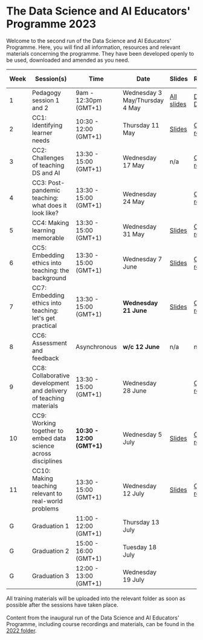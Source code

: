 # The Data Science and AI Educators' Programme 2023

Welcome to the second run of the Data Science and AI Educators' Programme.
Here, you will find all information, resources and relevant materials concerning the programme. They have been developed openly to be used, downloaded and amended as you need.

| Week      | Session(s)                    | Time    |    Date      | Slides |  Recordings      |   Collaborative document    |
| ----------| ------------------------------| --------| -------------| -------| -----------------|-------------------- |
| 1 |  Pedagogy session 1 and 2         | 9am - 12:30pm (GMT+1)   | Wednesday 3 May/Thursday 4 May | [All slides](https://github.com/alan-turing-institute/ds-ai-educators-programme/tree/main/2023/carpentries-pedagogy-week-1)    |  [Day 1](https://youtu.be/I09LVHs3zK4) </br>  [Day 2](https://youtu.be/F9rZvTPCSFk)    | [Etherpad document](https://pad.carpentries.org/2023-05-03-ATI)  | Complete  |
| 2 |  CC1: Identifying learner needs          | 10:30 - 12:00 (GMT+1)       | Thursday 11 May    | [Slides](https://github.com/alan-turing-institute/ds-ai-educators-programme/blob/main/2023/cc1-identifying-learner-needs/README.md)   | [CC1 recording](https://youtu.be/jFnC6SnAKU8)  | [Miro Board](https://miro.com/app/board/uXjVMKqctcE=/) </br> [HackMD](https://hackmd.io/cxvp9Up_Qd-X5XYn-cEsEg) | Complete  |
| 3 |  CC2: Challenges of teaching DS and AI   | 13:30 - 15:00 (GMT+1)       | Wednesday 17 May    | n/a   | [CC2 recording](https://youtu.be/FSS5dY2-XA4) | [HackMD](https://hackmd.io/x03xAVgBQnCPTvEBYtVCfQ) | Complete  |
| 4 |  CC3: Post-pandemic teaching: what does it look like? | 13:30 - 15:00 (GMT+1)       | Wednesday 24 May    |    | [CC3 recording](https://youtu.be/wCPulHjzKO4) | [HackMD](https://hackmd.io/2CwAH3cnQMCeSG8rQDexVA)  |
| 5 |  CC4: Making learning memorable        | 13:30 - 15:00 (GMT+1)       | Wednesday 31 May    | [Slides](https://github.com/alan-turing-institute/ds-ai-educators-programme/tree/main/2022/cc8-making-learning-memorable)   | [CC4 recording](https://youtu.be/TpQfIRe_H7k)  | [HackMD](https://hackmd.io/zFu59NY8S8-l3mcoQnwZFw)  | Complete  |
| 6 |  CC5: Embedding ethics into teaching: the background         | 13:30 - 15:00 (GMT+1)       | Wednesday 7 June    | [Slides](https://github.com/alan-turing-institute/ds-ai-educators-programme/blob/main/2023/cc5-embedding-ethics-the-background/ReadME.md)    | [CC5 recording](https://youtu.be/3I07Zli2b2o) | [HackMD](https://hackmd.io/0PJTIjlKQsGHM3LzRKbIGg)  | Complete  |
| 7 |  CC7: Embedding ethics into teaching: let's get practical         | 13:30 - 15:00 (GMT+1)       | **Wednesday 21 June**     |[Slides](https://github.com/alan-turing-institute/ds-ai-educators-programme/tree/main/2023/cc6-embedding-ethics-the-practicals)    |[CC7 recording](https://youtu.be/QX4T6d-2OEM)  | [HackMD](https://hackmd.io/YnCGCwvfTqmFS3C6CSAJvQ)  | Complete  |
| 8 |  CC6: Assessment and feedback         | Asynchronous      | **w/c 12 June**   | n/a   | n/a  | [HackMD](https://hackmd.io/N_dhTEebSkS6MjZeEABhmQ)  | Complete  |
| 9 |  CC8: Collaborative development and delivery of teaching materials         | 13:30 - 15:00 (GMT+1)       | Wednesday 28 June     |    | [CC8 recording](https://youtu.be/tI-YVtmxG0w)  | [HackMD](https://hackmd.io/FnFm5SpvS7-OjXnXSf_Cug) | Complete  |
| 10 |  CC9: Working together to embed data science across disciplines         | **10:30 - 12:00 (GMT+1)**      | Wednesday 5 July     | [Slides](https://github.com/alan-turing-institute/ds-ai-educators-programme/tree/main/2023/cc9-working-together-to-embed-data-science-across-disciplines)   | [CC9 recording](https://youtu.be/wtufgkLSfSs) | [HackMD](https://hackmd.io/JNE4HEDwT5KSE5flMkRR1w)  | Complete  |
| 11 |  CC10: Making teaching relevant to real-world problems        | 13:30 - 15:00 (GMT+1)       | Wednesday 12 July    | [Slides](https://github.com/alan-turing-institute/ds-ai-educators-programme/tree/main/2023/cc10-making-teaching-relevant-to-real-world-problems)   | [CC10 recording](https://youtu.be/iC6z5nHop3Y) | [HackMD](https://hackmd.io/tjH4C-gnQLKS3F9ClWLMJw)  | Complete  |
| G |  Graduation 1        | 11:00 - 12:00 (GMT+1)      | Thursday 13 July     |    |  | [HackMD](https://hackmd.io/4W5uyUieQ4KGp1A44cUYKQ) | Complete  |
| G |  Graduation 2        |15:00 - 16:00 (GMT+1)     | Tuesday 18 July    |    |  |[HackMD](https://hackmd.io/_SyJdNqwQ2aGSJJzxL3rHA)  | Complete  |
| G |  Graduation 3        | 12:00 - 13:00 (GMT+1)    | Wednesday 19 July   |    |  |[HackMD](https://hackmd.io/k-7c_r7KQWimeIfVNOQsKQ)  | Complete  |

 All training materials will be uploaded into the relevant folder as soon as possible after the sessions have taken place. </br> </br>
Content from the inaugural run of the Data Science and AI Educators' Programme, including course recordings and materials, can be found in the [2022 folder](https://github.com/alan-turing-institute/ds-ai-educators-programme/tree/main/2022).
